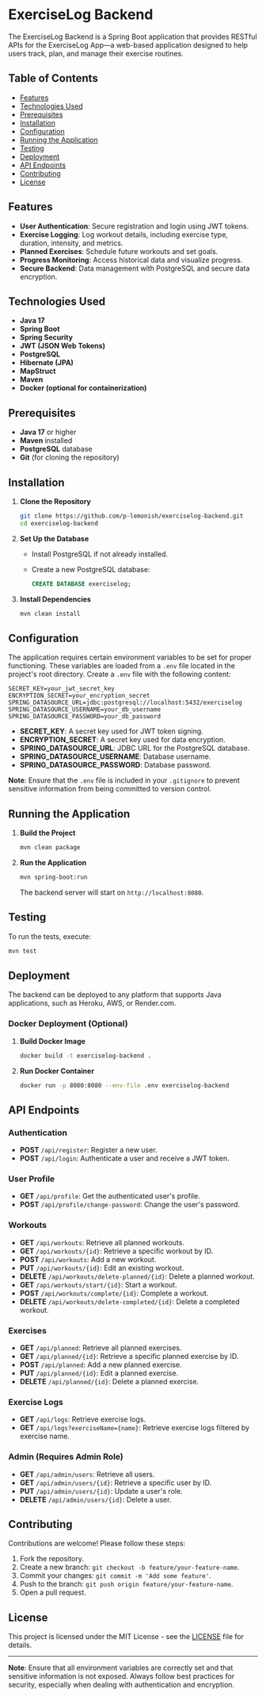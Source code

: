 # ExerciseLog Backend

The ExerciseLog Backend is a Spring Boot application that provides RESTful APIs for the ExerciseLog App—a web-based application designed to help users track, plan, and manage their exercise routines.

## Table of Contents

- [Features](#features)
- [Technologies Used](#technologies-used)
- [Prerequisites](#prerequisites)
- [Installation](#installation)
- [Configuration](#configuration)
- [Running the Application](#running-the-application)
- [Testing](#testing)
- [Deployment](#deployment)
- [API Endpoints](#api-endpoints)
- [Contributing](#contributing)
- [License](#license)

## Features

- **User Authentication**: Secure registration and login using JWT tokens.
- **Exercise Logging**: Log workout details, including exercise type, duration, intensity, and metrics.
- **Planned Exercises**: Schedule future workouts and set goals.
- **Progress Monitoring**: Access historical data and visualize progress.
- **Secure Backend**: Data management with PostgreSQL and secure data encryption.

## Technologies Used

- **Java 17**
- **Spring Boot**
- **Spring Security**
- **JWT (JSON Web Tokens)**
- **PostgreSQL**
- **Hibernate (JPA)**
- **MapStruct**
- **Maven**
- **Docker (optional for containerization)**

## Prerequisites

- **Java 17** or higher
- **Maven** installed
- **PostgreSQL** database
- **Git** (for cloning the repository)

## Installation

1. **Clone the Repository**

   ```bash
   git clone https://github.com/p-lemonish/exerciselog-backend.git
   cd exerciselog-backend
   ```

2. **Set Up the Database**

   - Install PostgreSQL if not already installed.
   - Create a new PostgreSQL database:

     ```sql
     CREATE DATABASE exerciselog;
     ```

3. **Install Dependencies**

   ```bash
   mvn clean install
   ```

## Configuration

The application requires certain environment variables to be set for proper functioning. These variables are loaded from a `.env` file located in the project's root directory. Create a `.env` file with the following content:

```env
SECRET_KEY=your_jwt_secret_key
ENCRYPTION_SECRET=your_encryption_secret
SPRING_DATASOURCE_URL=jdbc:postgresql://localhost:5432/exerciselog
SPRING_DATASOURCE_USERNAME=your_db_username
SPRING_DATASOURCE_PASSWORD=your_db_password
```

- **SECRET_KEY**: A secret key used for JWT token signing.
- **ENCRYPTION_SECRET**: A secret key used for data encryption.
- **SPRING_DATASOURCE_URL**: JDBC URL for the PostgreSQL database.
- **SPRING_DATASOURCE_USERNAME**: Database username.
- **SPRING_DATASOURCE_PASSWORD**: Database password.

**Note**: Ensure that the `.env` file is included in your `.gitignore` to prevent sensitive information from being committed to version control.

## Running the Application

1. **Build the Project**

   ```bash
   mvn clean package
   ```

2. **Run the Application**

   ```bash
   mvn spring-boot:run
   ```

   The backend server will start on `http://localhost:8080`.

## Testing

To run the tests, execute:

```bash
mvn test
```

## Deployment

The backend can be deployed to any platform that supports Java applications, such as Heroku, AWS, or Render.com.

### Docker Deployment (Optional)

1. **Build Docker Image**

   ```bash
   docker build -t exerciselog-backend .
   ```

2. **Run Docker Container**

   ```bash
   docker run -p 8080:8080 --env-file .env exerciselog-backend
   ```

## API Endpoints

### Authentication

- **POST** `/api/register`: Register a new user.
- **POST** `/api/login`: Authenticate a user and receive a JWT token.

### User Profile

- **GET** `/api/profile`: Get the authenticated user's profile.
- **POST** `/api/profile/change-password`: Change the user's password.

### Workouts

- **GET** `/api/workouts`: Retrieve all planned workouts.
- **GET** `/api/workouts/{id}`: Retrieve a specific workout by ID.
- **POST** `/api/workouts`: Add a new workout.
- **PUT** `/api/workouts/{id}`: Edit an existing workout.
- **DELETE** `/api/workouts/delete-planned/{id}`: Delete a planned workout.
- **GET** `/api/workouts/start/{id}`: Start a workout.
- **POST** `/api/workouts/complete/{id}`: Complete a workout.
- **DELETE** `/api/workouts/delete-completed/{id}`: Delete a completed workout.

### Exercises

- **GET** `/api/planned`: Retrieve all planned exercises.
- **GET** `/api/planned/{id}`: Retrieve a specific planned exercise by ID.
- **POST** `/api/planned`: Add a new planned exercise.
- **PUT** `/api/planned/{id}`: Edit a planned exercise.
- **DELETE** `/api/planned/{id}`: Delete a planned exercise.

### Exercise Logs

- **GET** `/api/logs`: Retrieve exercise logs.
- **GET** `/api/logs?exerciseName={name}`: Retrieve exercise logs filtered by exercise name.

### Admin (Requires Admin Role)

- **GET** `/api/admin/users`: Retrieve all users.
- **GET** `/api/admin/users/{id}`: Retrieve a specific user by ID.
- **PUT** `/api/admin/users/{id}`: Update a user's role.
- **DELETE** `/api/admin/users/{id}`: Delete a user.

## Contributing

Contributions are welcome! Please follow these steps:

1. Fork the repository.
2. Create a new branch: `git checkout -b feature/your-feature-name`.
3. Commit your changes: `git commit -m 'Add some feature'`.
4. Push to the branch: `git push origin feature/your-feature-name`.
5. Open a pull request.

## License

This project is licensed under the MIT License - see the [LICENSE](LICENSE) file for details.

---

**Note**: Ensure that all environment variables are correctly set and that sensitive information is not exposed. Always follow best practices for security, especially when dealing with authentication and encryption.